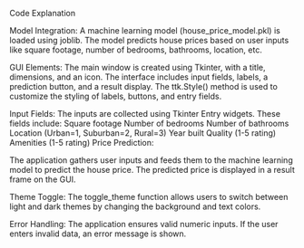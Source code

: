 Code Explanation

Model Integration:
A machine learning model (house_price_model.pkl) is loaded using joblib.
The model predicts house prices based on user inputs like square footage, number of bedrooms, bathrooms, location, etc.

GUI Elements:
The main window is created using Tkinter, with a title, dimensions, and an icon.
The interface includes input fields, labels, a prediction button, and a result display.
The ttk.Style() method is used to customize the styling of labels, buttons, and entry fields.

Input Fields:
The inputs are collected using Tkinter Entry widgets. These fields include:
Square footage
Number of bedrooms
Number of bathrooms
Location (Urban=1, Suburban=2, Rural=3)
Year built
Quality (1-5 rating)
Amenities (1-5 rating)
Price Prediction:

The application gathers user inputs and feeds them to the machine learning model to predict the house price.
The predicted price is displayed in a result frame on the GUI.

Theme Toggle:
The toggle_theme function allows users to switch between light and dark themes by changing the background and text colors.

Error Handling:
The application ensures valid numeric inputs. If the user enters invalid data, an error message is shown.
